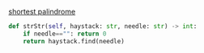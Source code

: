 
[shortest palindrome](shortest_palindrome)

```python
def strStr(self, haystack: str, needle: str) -> int:
    if needle=="": return 0
    return haystack.find(needle)
```

